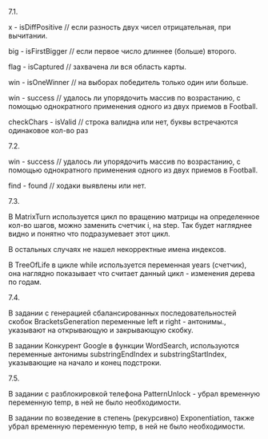 7.1.

x - isDiffPositive // если разность двух чисел отрицательная, при вычитании.

big - isFirstBigger // если первое число длиннее (больше) второго.

flag - isCaptured // захвачена ли вся область карты.

win - isOneWinner // на выборах победитель только один или больше.

win - success // удалось ли упорядочить массив по возрастанию, 
с помощью однократного применения одного из двух приемов в Football.

checkChars - isValid // строка валидна или нет, буквы встречаются одинаковое кол-во раз

7.2.

win - success // удалось ли упорядочить массив по возрастанию, 
с помощью однократного применения одного из двух приемов в Football.

find - found // ходаки выявлены или нет.

7.3.

В MatrixTurn используется цикл по вращению матрицы на определенное кол-во шагов, можно заменить счетчик i, на step.
Так будет нагляднее видно и понятно что подразумевает этот цикл.

В остальных случаях не нашел некорректные имена индексов.

В TreeOfLife в цикле while используется переменная years (счетчик), 
она наглядно показывает что считает данный цикл - изменения дерева по годам.

7.4.

В задании с генерацией сбалансированных последовательностей скобок BracketsGeneration
переменные left и right - антонимы., указывают на открывающую и закрывающую скобку.

В задании Конкурент Google в функции WordSearch, используются переменные антонимы substringEndIndex и substringStartIndex,
указывающие на начало и конец подстроки.

7.5.

В задании с разблокировкой телефона PatternUnlock - убрал временную переменную temp, в ней не было необходимости.

В задании по возведение в степень (рекурсивно) Exponentiation, также убрал временную переменную temp, в ней не было необходимости.


